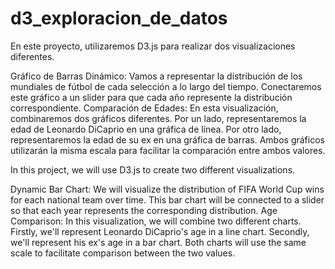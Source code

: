 # d3_exploracion_de_datos

En este proyecto, utilizaremos D3.js para realizar dos visualizaciones diferentes.

Gráfico de Barras Dinámico: Vamos a representar la distribución de los mundiales de fútbol de cada selección a lo largo del tiempo. Conectaremos este gráfico a un slider para que cada año represente la distribución correspondiente.
Comparación de Edades: En esta visualización, combinaremos dos gráficos diferentes. Por un lado, representaremos la edad de Leonardo DiCaprio en una gráfica de línea. Por otro lado, representaremos la edad de su ex en una gráfica de barras. Ambos gráficos utilizarán la misma escala para facilitar la comparación entre ambos valores.


In this project, we will use D3.js to create two different visualizations.

Dynamic Bar Chart: We will visualize the distribution of FIFA World Cup wins for each national team over time. This bar chart will be connected to a slider so that each year represents the corresponding distribution.
Age Comparison: In this visualization, we will combine two different charts. Firstly, we'll represent Leonardo DiCaprio's age in a line chart. Secondly, we'll represent his ex's age in a bar chart. Both charts will use the same scale to facilitate comparison between the two values.
